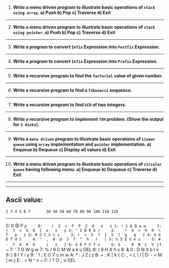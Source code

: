 1. **Write a menu driven program to illustrate basic operations of `stack using array`.
a) Push
b) Pop
c) Traverse
d) Exit**
***
2. **Write a menu driven program to illustrate basic operations of `stack using pointer`.
a) Push
b) Pop
c) Traverse
d) Exit**
***
3. **Write a program to convert `Infix` Expression into `Postfix` Expression.**
***
4. **Write a program to convert `Infix` Expression into `Prefix` Expression.**
***
5. **Write a recursive program to find the `factorial` value of given number.**
***
6. **Write a recursive program to find a `fibonacci` sequence.**
***
7. **Write a recursive program to find `GCD` of two integers.**
***
8. **Write a recursive program to implement `TOH` problem. (Show the output for `3 disks`).**
***
9. **Write a `menu driven` program to illustrate basic operations of `Linear queue` using `array` implementation and `pointer` implementation.
a) Enqueue
b) Dequeue
c) Display all values
d) Exit**
***
10. **Write a menu driven program to illustrate basic operations of `circular queue` having following menu:
a) Enqueue
b) Dequeue
c) Traverse
d) Exit**
***






***
## Ascii value:
    2 3 4 5 6 7       30 40 50 60 70 80 90 100 110 120
-------------      ---------------------------------
0:   0 @ P ` p     0:    (  2  <  F  P  Z  d   n   x
1: ! 1 A Q a q     1:    )  3  =  G  Q  [  e   o   y
2: " 2 B R b r     2:    *  4  >  H  R  \  f   p   z
3: # 3 C S c s     3: !  +  5  ?  I  S  ]  g   q   {
4: $ 4 D T d t     4: "  ,  6  @  J  T  ^  h   r   |
5: % 5 E U e u     5: #  -  7  A  K  U  _  i   s   }
6: & 6 F V f v     6: $  .  8  B  L  V  `  j   t   ~
7: ' 7 G W g w     7: %  /  9  C  M  W  a  k   u  DEL
8: ( 8 H X h x     8: &  0  :  D  N  X  b  l   v
9: ) 9 I Y i y     9: '  1  ;  E  O  Y  c  m   w
A: * : J Z j z
B: + ; K [ k {
C: , < L \ l |
D: - = M ] m }
E: . > N ^ n ~
F: / ? O _ o DEL
